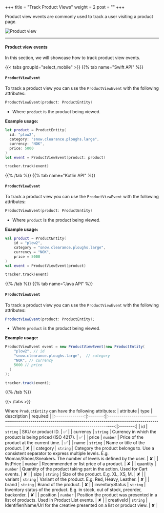 +++
title = "Track Product Views"
weight = 2
post = ""
+++

Product view events are commonly used to track a user visiting a product page.

![Product view](../images/product_view.png)

---

#### Product view events

In this section, we will showcase how to track product view events.

{{< tabs groupId="select_mobile" >}}
{{% tab name="Swift API" %}}

#### `ProductViewEvent`

To track a product view you can use the `ProductViewEvent` with the following attributes:

```swift
ProductViewEvent(product: ProductEntity)
```
- Where `product` is the product being viewed.

**Example usage:**

```swift
let product = ProductEntity(
  id: "plow2", 
  category: "snow.clearance.ploughs.large", 
  currency: "NOK", 
  price: 5000
)
let event = ProductViewEvent(product: product)

tracker.track(event)
```

{{% /tab %}}
{{% tab name="Kotlin API" %}}

#### `ProductViewEvent`

To track a product view you can use the `ProductViewEvent` with the following attributes:

```kotlin
ProductViewEvent(product: ProductEntity)
```
- Where `product` is the product being viewed.

**Example usage:**

```kotlin
val product = ProductEntity(
    id = "plow2", 
    category = "snow.clearance.ploughs.large", 
    currency = "NOK", 
    price = 5000
)
val event = ProductViewEvent(product)

tracker.track(event)
```

{{% /tab %}}
{{% tab name="Java API" %}}

#### `ProductViewEvent`

To track a product view you can use the `ProductViewEvent` with the following attributes:

```java
ProductViewEvent(product: ProductEntity);
```
- Where `product` is the product being viewed.

**Example usage:**

```java
ProductViewEvent event = new ProductViewEvent(new ProductEntity(
    "plow2", // id
    "snow.clearance.ploughs.large",  // category
    "NOK", // currency
    5000 // price
  )
); 

tracker.track(event);
```

{{% /tab %}}

{{< /tabs >}}

Where `ProductEntity` can have the following attributes:
|    attribute    |   type   |                                                                           description                                                                           | required |
|:---------------:|:--------:|:---------------------------------------------------------------------------------------------------------------------------------------------------------------:|:--------:|
|       id        | `string` |                                                                       SKU or product ID.                                                                        |    ✅     |
|    currency     | `string` |                                                    Currency in which the product is being priced (ISO 4217).                                                    |    ✅     |
|      price      | `number` |                                                            Price of the product at the current time.                                                            |    ✅     |
|      name       | `string` |                                                                  Name or title of the product.                                                                  |    ✘     |
|    category     | `string` | Category the product belongs to. Use a consistent separator to express multiple levels. E.g. Woman/Shoes/Sneakers. The number of levels is defined by the user. |    ✘     |
|    listPrice    | `number` |                                                             Recommended or list price of a product.                                                             |    ✘     |
|    quantity     | `number` |                                            Quantity of the product taking part in the action. Used for Cart events.                                             |    ✘     |
|      size       | `string` |                                                              Size of the product. E.g. XL, XS, M.                                                               |    ✘     |
|     variant     | `string` |                                                        Variant of the product. E.g. Red, Heavy, Leather.                                                        |    ✘     |
|      brand      | `string` |                                                                      Brand of the product.                                                                      |    ✘     |
| inventoryStatus | `string` |                                       Inventory status of the product. E.g. in stock, out of stock, preorder, backorder.                                        |    ✘     |
|    position     | `number` |                                     Position the product was presented in a list of products. Used in Product List events.                                      |    ✘     |
|   creativeId    | `string` |                                            Identifier/Name/Url for the creative presented on a list or product view.                                            |    ✘     |
